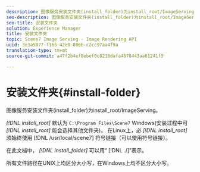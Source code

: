 ```yaml
---
description: 图像服务安装文件夹(install_folder)为install_root/ImageServing。
seo-description: 图像服务安装文件夹(install_folder)为install_root/ImageServing。
seo-title: 安装文件夹
solution: Experience Manager
title: 安装文件夹
topic: Scene7 Image Serving - Image Rendering API
uuid: 3e3a5077-f165-42e0-806b-c2cc97aa4f9a
translation-type: tm+mt
source-git-commit: a47f2b4ef8ebef0c8218dafa4678443aa61241f5

---
```



# 安装文件夹{#install-folder}

图像服务安装文件夹(install_folder)为install_root/ImageServing。

*[!DNL install_root]* 默认为 `C:\Program Files\Scene7` Windows(安装过程中可 *[!DNL install_root]* 能会选择其他文件夹)。 在Linux上，必 *[!DNL install_root]* 须始终使用 [!DNL /usr/local/scene7] 符号链接（可以使用符号链接）。

在此文档中， *[!DNL install_folder]* 可以用“ [!DNL ./]”表示。

所有文件路径在UNIX上均区分大小写，在Windows上均不区分大小写。
